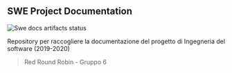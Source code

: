 ## SWE Project Documentation

![Swe docs artifacts status](https://github.com/Maxelweb/swe-docs/workflows/SWE%20Docs%20Artifacts/badge.svg)

Repository per raccogliere la documentazione del progetto di Ingegneria del software (2019-2020)

> Red Round Robin - Gruppo 6
